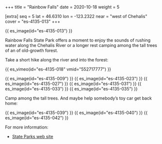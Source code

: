 +++
title = "Rainbow Falls"
date = 2020-10-18
weight = 5

[extra]
seq = 5
lat = 46.6310
lon = -123.2322
near = "west of Chehalis"
cover = "es-4135-013"
+++

{{ es_image(id="es-4135-013") }}

Rainbow Falls State Park offers a moment to enjoy the sounds of rushing water along the Chehalis River or a longer rest camping among the tall trees of an of old-growth forest.

<!-- more -->

Take a short hike along the river and into the forest:

{{ es_vimeo(id="es-4135-018" vmid="552717777") }}

{{ es_image(id="es-4135-009") }}
{{ es_image(id="es-4135-023") }}
{{ es_image(id="es-4135-027") }}
{{ es_image(id="es-4135-031") }}
{{ es_image(id="es-4135-033") }}
{{ es_image(id="es-4135-035") }}

Camp among the tall trees. And maybe help somebody’s toy car get back home:

{{ es_image(id="es-4135-039") }}
{{ es_image(id="es-4135-040") }}
{{ es_image(id="es-4135-042") }}

For more information:

* [State Parks web site](https://parks.state.wa.us/570/Rainbow-Falls)
